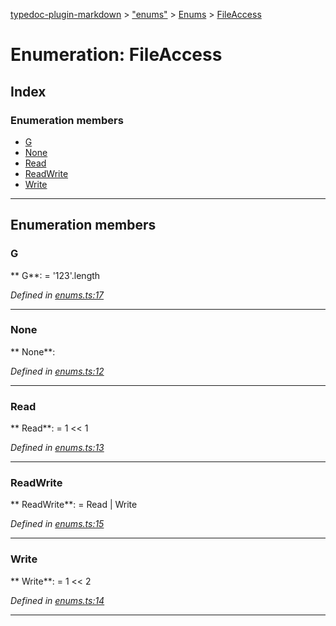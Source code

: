 [typedoc-plugin-markdown](../README.md) > ["enums"](../modules/_enums_.md) > [Enums](../modules/_enums_.enums.md) > [FileAccess](../enums/_enums_.enums.fileaccess.md)



# Enumeration: FileAccess

## Index

### Enumeration members

* [G](_enums_.enums.fileaccess.md#g)
* [None](_enums_.enums.fileaccess.md#none)
* [Read](_enums_.enums.fileaccess.md#read)
* [ReadWrite](_enums_.enums.fileaccess.md#readwrite)
* [Write](_enums_.enums.fileaccess.md#write)



---
## Enumeration members
<a id="g"></a>

###  G

**  G**:    =  '123'.length

*Defined in [enums.ts:17](https://github.com/tgreyuk/typedoc-plugin-markdown/blob/master/tests/src/enums.ts#L17)*





___

<a id="none"></a>

###  None

**  None**:   

*Defined in [enums.ts:12](https://github.com/tgreyuk/typedoc-plugin-markdown/blob/master/tests/src/enums.ts#L12)*





___

<a id="read"></a>

###  Read

**  Read**:    =  1 << 1

*Defined in [enums.ts:13](https://github.com/tgreyuk/typedoc-plugin-markdown/blob/master/tests/src/enums.ts#L13)*





___

<a id="readwrite"></a>

###  ReadWrite

**  ReadWrite**:    =  Read | Write

*Defined in [enums.ts:15](https://github.com/tgreyuk/typedoc-plugin-markdown/blob/master/tests/src/enums.ts#L15)*





___

<a id="write"></a>

###  Write

**  Write**:    =  1 << 2

*Defined in [enums.ts:14](https://github.com/tgreyuk/typedoc-plugin-markdown/blob/master/tests/src/enums.ts#L14)*





___


